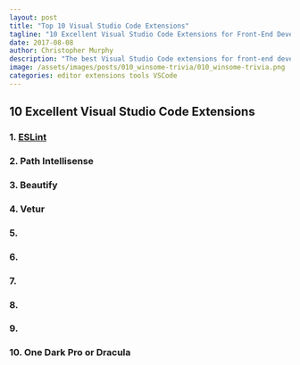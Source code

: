 ```yaml
---
layout: post
title: "Top 10 Visual Studio Code Extensions"
tagline: "10 Excellent Visual Studio Code Extensions for Front-End Development"
date: 2017-08-08
author: Christopher Murphy
description: "The best Visual Studio Code extensions for front-end development in 2017."
image: /assets/images/posts/010_winsome-trivia/010_winsome-trivia.png
categories: editor extensions tools VSCode
---
```


## 10 Excellent Visual Studio Code Extensions

### 1. [ESLint](http://)
### 2. Path Intellisense
### 3. Beautify
### 4. Vetur
### 5.
### 6.
### 7.
### 8.
### 9.
### 10. One Dark Pro or Dracula